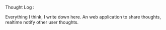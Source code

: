 Thought Log :

Everything I think, I write down here. An web application to share thoughts, realtime notify other user thoughts.